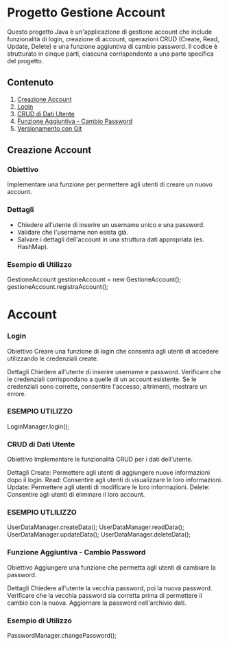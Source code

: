 # Progetto Gestione Account

Questo progetto Java è un'applicazione di gestione account che include funzionalità di login, creazione di account, operazioni CRUD (Create, Read, Update, Delete) e una funzione aggiuntiva di cambio password. Il codice è strutturato in cinque parti, ciascuna corrispondente a una parte specifica del progetto.

## Contenuto

1. [Creazione Account](#creazione-account)
2. [Login](#login)
3. [CRUD di Dati Utente](#crud-di-dati-utente)
4. [Funzione Aggiuntiva - Cambio Password](#funzione-aggiuntiva---cambio-password)
5. [Versionamento con Git](#versionamento-con-git)

## Creazione Account

### Obiettivo
Implementare una funzione per permettere agli utenti di creare un nuovo account.

### Dettagli
- Chiedere all'utente di inserire un username unico e una password.
- Validare che l'username non esista già.
- Salvare i dettagli dell'account in una struttura dati appropriata (es. HashMap).

### Esempio di Utilizzo
GestioneAccount gestioneAccount = new GestioneAccount();
gestioneAccount.registraAccount();
# Account


### Login

Obiettivo
Creare una funzione di login che consenta agli utenti di accedere utilizzando le credenziali create.

Dettagli
Chiedere all'utente di inserire username e password.
Verificare che le credenziali corrispondano a quelle di un account esistente.
Se le credenziali sono corrette, consentire l'accesso; altrimenti, mostrare un errore.

### ESEMPIO UTILIZZO
LoginManager.login();


### CRUD di Dati Utente

Obiettivo
Implementare le funzionalità CRUD per i dati dell'utente.

Dettagli
Create: Permettere agli utenti di aggiungere nuove informazioni dopo il login.
Read: Consentire agli utenti di visualizzare le loro informazioni.
Update: Permettere agli utenti di modificare le loro informazioni.
Delete: Consentire agli utenti di eliminare il loro account.

### ESEMPIO UTLILIZZO

UserDataManager.createData();
UserDataManager.readData();
UserDataManager.updateData();
UserDataManager.deleteData();


### Funzione Aggiuntiva - Cambio Password

Obiettivo
Aggiungere una funzione che permetta agli utenti di cambiare la password.

Dettagli
Chiedere all'utente la vecchia password, poi la nuova password.
Verificare che la vecchia password sia corretta prima di permettere il cambio con la nuova.
Aggiornare la password nell'archivio dati.


### Esempio di Utilizzo
PasswordManager.changePassword();









